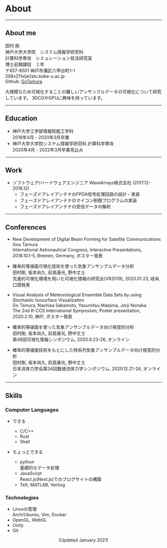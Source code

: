 # About
----------------

## About me
田村 剛  
神戸大学大学院　システム情報学研究科  
計算科学専攻　シミュレーション技法研究室  
博士前期課程　１年  
〒657-8501 神戸市灘区六甲台町1-1  
208x211x[at]stu.kobe-u.ac.jp  
Github: [GoTamura](https://github.com/GoTamura)

大規模なため可視化することの難しいアンサンブルデータの可視化について研究しています。
3DCGやGPUに興味を持っています。

----------------
## Education 
- 神戸大学工学部情報知能工学科  
  2016年4月 - 2020年3月卒業  
- 神戸大学大学院システム情報学研究科 計算科学専攻  
  2020年4月 - 2022年3月卒業見込み  

----------------
## Work 
- ソフトウェア/ハードウェアエンジニア WaveArrays株式会社 (2017.12-2018.12)
    - フェーズドアレイアンテナのFPGA信号処理回路の設計・実装  
    - フェーズドアレイアンテナのマイコン制御プログラムの実装
    - フェーズドアレイアンテナの受信データの解析

----------------
## Conferences
- New Development of Digital Beam Forming for Satellite Communications  
    Gou Tamura  
    International Astronautical Congress, Interactive Presentations, 2018.10.1-5, Bremen, Germany, ポスター発表

- 確率的等値面可視化技術を使った気象アンサンブルデータ分析  
    田村剛, 坂本尚久, 前島康光, 野中丈士  
    先進的可視化環境を用いた可視化情報の研究会(VR2019), 2020.01.23, 岐阜, 口頭発表  

- Visual Analysis of Meteorological Ensemble Data Sets by using Stochastic Isosurface Visualization  
    Go Tamura, Naohisa Sakamoto, Yasumitsu Maejima, Jorji Nonaka  
    The 2nd R-CCS International Symposium, Poster presentation, 2020.2.10, 神戸, ポスター発表  

- 確率的等値面を使った気象アンサンブルデータ向け視覚的分析  
    田村剛, 坂本尚久, 前島康光, 野中丈士  
    第48回可視化情報シンポジウム, 2020.9.23-26, オンライン  

- 確率的等値面技術をもとにした時系列気象アンサンブルデータ向け視覚的分析  
    田村剛, 坂本尚久, 前島康光, 野中丈士  
    日本流体力学会第34回数値流体力学シンポジウム, 2020.12.21-24, オンライン  

----------------
## Skills
### Computer Languages
- できる  
    - C/C++  
    - Rust  
    - Shell 

- ちょっとできる  
    - python  
        基礎的なデータ処理
    - JavaScirpt  
      React.js(Next.js)でのブログサイトの構築
    - TeX, MATLAB, Verilog

### Technologies
- Linuxの管理  
    Arch/Ubuntu, Vim, Docker
- OpenGL, WebGL
- Unity
- Git

<div style="text-align: center;">
(Updated January 2021)
</div>